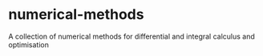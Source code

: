 # numerical-methods
A collection of numerical methods for differential and integral calculus and optimisation
